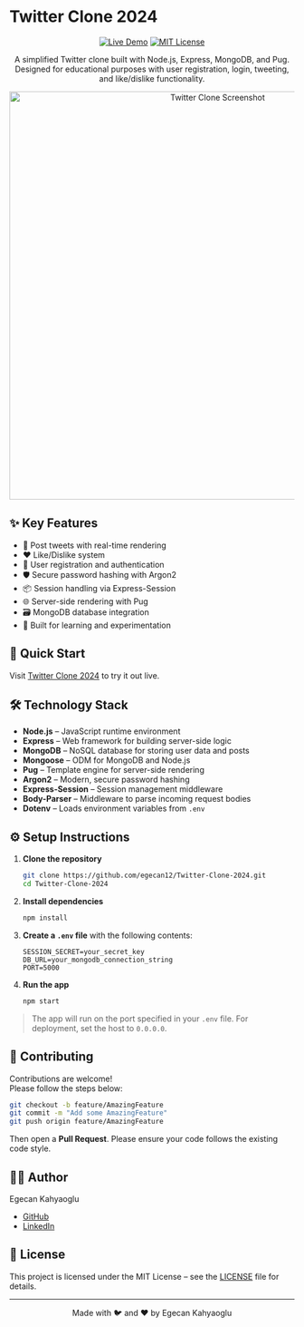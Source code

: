 # Twitter Clone 2024

<div align="center">

[![Live Demo](https://img.shields.io/badge/Live-Demo-brightgreen.svg)](https://twitter-clone-2024.onrender.com)
[![MIT License](https://img.shields.io/badge/License-MIT-green.svg)](https://choosealicense.com/licenses/mit/)

A simplified Twitter clone built with Node.js, Express, MongoDB, and Pug. Designed for educational purposes with user registration, login, tweeting, and like/dislike functionality.

<div align="center">
  <img src="https://github.com/egecan12/Twitter-Clone-2024/assets/45043515/ec6dface-791b-4d02-97fd-cfcc368f62bf" alt="Twitter Clone Screenshot" width="720"/>
</div>

</div>

## ✨ Key Features

- 📝 Post tweets with real-time rendering
- ❤️ Like/Dislike system
- 👤 User registration and authentication
- 🛡️ Secure password hashing with Argon2
- 📦 Session handling via Express-Session
- 🌐 Server-side rendering with Pug
- 🗃️ MongoDB database integration
- 🧪 Built for learning and experimentation

## 🚀 Quick Start

Visit [Twitter Clone 2024](https://twitter-clone-2024.onrender.com) to try it out live.

## 🛠️ Technology Stack

- **Node.js** – JavaScript runtime environment
- **Express** – Web framework for building server-side logic
- **MongoDB** – NoSQL database for storing user data and posts
- **Mongoose** – ODM for MongoDB and Node.js
- **Pug** – Template engine for server-side rendering
- **Argon2** – Modern, secure password hashing
- **Express-Session** – Session management middleware
- **Body-Parser** – Middleware to parse incoming request bodies
- **Dotenv** – Loads environment variables from `.env`

## ⚙️ Setup Instructions

1. **Clone the repository**
   ```bash
   git clone https://github.com/egecan12/Twitter-Clone-2024.git
   cd Twitter-Clone-2024
   ```

2. **Install dependencies**
   ```bash
   npm install
   ```

3. **Create a `.env` file** with the following contents:
   ```
   SESSION_SECRET=your_secret_key
   DB_URL=your_mongodb_connection_string
   PORT=5000
   ```

4. **Run the app**
   ```bash
   npm start
   ```

> The app will run on the port specified in your `.env` file. For deployment, set the host to `0.0.0.0`.

## 🤝 Contributing

Contributions are welcome!  
Please follow the steps below:

```bash
git checkout -b feature/AmazingFeature
git commit -m "Add some AmazingFeature"
git push origin feature/AmazingFeature
```

Then open a **Pull Request**. Please ensure your code follows the existing code style.

## 👨‍💻 Author

Egecan Kahyaoglu  
- [GitHub](https://github.com/egecan12)  
- [LinkedIn](Your-LinkedIn-URL)

## 📝 License

This project is licensed under the MIT License – see the [LICENSE](LICENSE) file for details.

---

<div align="center">
Made with 🐦 and ❤️ by Egecan Kahyaoglu
</div>
